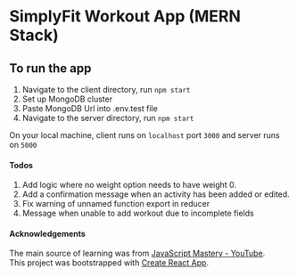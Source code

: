 # SimplyFit Workout App (MERN Stack)

## To run the app
1. Navigate to the client directory, run `npm start`
2. Set up MongoDB cluster
3. Paste MongoDB Url into .env.test file
4. Navigate to the server directory, run `npm start`

On your local machine, client runs on `localhost` port `3000` and server runs on `5000`

#### Todos
1. Add logic where no weight option needs to have weight 0.
2. Add a confirmation message when an activity has been added or edited.
3. Fix warning of unnamed function export in reducer
4. Message when unable to add workout due to incomplete fields

#### Acknowledgements
The main source of learning was from [JavaScript Mastery - YouTube](https://www.youtube.com/channel/UCmXmlB4-HJytD7wek0Uo97A).\
This project was bootstrapped with [Create React App](https://github.com/facebook/create-react-app).

